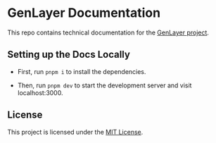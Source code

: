 # GenLayer Documentation

This repo contains technical documentation for the [GenLayer project](https://genlayer.com/). 

## Setting up the Docs Locally

- First, run `pnpm i` to install the dependencies.

- Then, run `pnpm dev` to start the development server and visit localhost:3000.

## License

This project is licensed under the [MIT License](/license).
